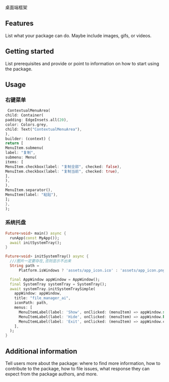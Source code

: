 <!--
This README describes the package. If you publish this package to pub.dev,
this README's contents appear on the landing page for your package.

For information about how to write a good package README, see the guide for
[writing package pages](https://dart.dev/tools/pub/writing-package-pages).

For general information about developing packages, see the Dart guide for
[creating packages](https://dart.dev/guides/libraries/create-packages)
and the Flutter guide for
[developing packages and plugins](https://flutter.dev/to/develop-packages).
-->

桌面端框架

## Features

List what your package can do. Maybe include images, gifs, or videos.

## Getting started

List prerequisites and provide or point to information on how to
start using the package.

## Usage

### 右键菜单
```dart
 ContextualMenuArea(
child: Container(
padding: EdgeInsets.all(20),
color: Colors.grey,
child: Text("ContextualMenuArea"),
),
builder: (context) {
return [
MenuItem.submenu(
label: "复制",
submenu: Menu(
items: [
MenuItem.checkbox(label: "复制全部", checked: false),
MenuItem.checkbox(label: "复制当前", checked: true),
],
),
),
MenuItem.separator(),
MenuItem(label: "粘贴"),
];
},
);
```
### 系统托盘
```dart
Future<void> main() async {
  runApp(const MyApp());
  await initSystemTray();
}

Future<void> initSystemTray() async {
  ///图片一定要存在,否则显示不出来
  String path =
      Platform.isWindows ? 'assets/app_icon.ico' : 'assets/app_icon.png';

  final AppWindow appWindow = AppWindow();
  final SystemTray systemTray = SystemTray();
  await systemTray.initSystemTraySimple(
    appWindow: appWindow,
    title: "file_manager_ai",
    iconPath: path,
    menus: [
      MenuItemLabel(label: 'Show', onClicked: (menuItem) => appWindow.show()),
      MenuItemLabel(label: 'Hide', onClicked: (menuItem) => appWindow.hide()),
      MenuItemLabel(label: 'Exit', onClicked: (menuItem) => appWindow.close()),
    ],
  );
}

```

## Additional information

Tell users more about the package: where to find more information, how to
contribute to the package, how to file issues, what response they can expect
from the package authors, and more.
